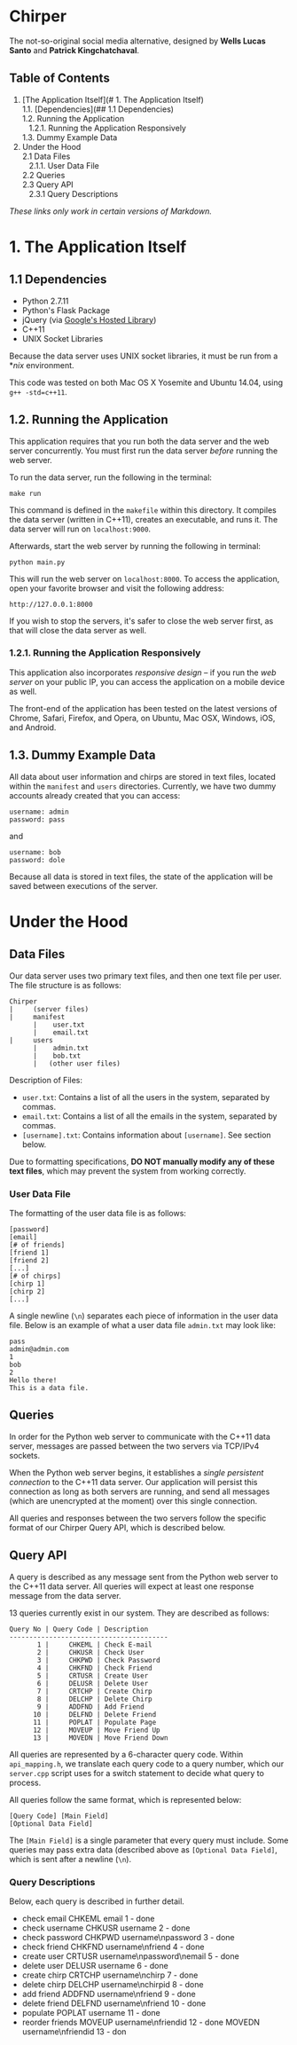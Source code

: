 # Chirper

The not-so-original social media alternative, designed by **Wells Lucas Santo** and **Patrick Kingchatchaval**.

## Table of Contents

1. [The Application Itself](# 1. The Application Itself)<br />
	1.1. [Dependencies](## 1.1 Dependencies)<br />
	1.2. Running the Application<br />
	&nbsp;&nbsp;&nbsp;1.2.1. Running the Application Responsively<br />
	1.3. Dummy Example Data<br />
2. Under the Hood<br />
	2.1 Data Files<br />
	&nbsp;&nbsp;&nbsp;2.1.1. User Data File<br />
	2.2 Queries<br />
	2.3 Query API<br />
	&nbsp;&nbsp;&nbsp;2.3.1 Query Descriptions<br />

*These links only work in certain versions of Markdown.*

# 1. The Application Itself

## 1.1 Dependencies

* Python 2.7.11
* Python's Flask Package
* jQuery (via [Google's Hosted Library](https://developers.google.com/speed/libraries/))
* C++11
* UNIX Socket Libraries

Because the data server uses UNIX socket libraries, it must be run from a **nix* environment.

This code was tested on both Mac OS X Yosemite and Ubuntu 14.04, using `g++ -std=c++11`.

## 1.2. Running the Application

This application requires that you run both the data server and the web server concurrently. You must first run the data server *before* running the web server.

To run the data server, run the following in the terminal:

`make run`

This command is defined in the `makefile` within this directory. It compiles the data server (written in C++11), creates an executable, and runs it. The data server will run on `localhost:9000`.

Afterwards, start the web server by running the following in terminal:

`python main.py`

This will run the web server on `localhost:8000`. To access the application, open your favorite browser and visit the following address:

`http://127.0.0.1:8000`

If you wish to stop the servers, it's safer to close the web server first, as that will close the data server as well.

### 1.2.1. Running the Application Responsively

This application also incorporates *responsive design* &ndash; if you run the *web server* on your public IP, you can access the application on a mobile device as well.

The front-end of the application has been tested on the latest versions of Chrome, Safari, Firefox, and Opera, on Ubuntu, Mac OSX, Windows, iOS, and Android.

## 1.3. Dummy Example Data

All data about user information and chirps are stored in text files, located within the `manifest` and `users` directories. Currently, we have two dummy accounts already created that you can access:

	username: admin
	password: pass

and

	username: bob
	password: dole

Because all data is stored in text files, the state of the application will be saved between executions of the server.

# Under the Hood

## Data Files

Our data server uses two primary text files, and then one text file per user. The file structure is as follows:

	Chirper
	|     (server files)
	|     manifest
	      |    user.txt
	      |    email.txt
	|     users
	      |    admin.txt
	      |    bob.txt
	      |   (other user files)

Description of Files:

- `user.txt`: Contains a list of all the users in the system, separated by commas.
- `email.txt`: Contains a list of all the emails in the system, separated by commas.
- `[username].txt`: Contains information about `[username]`. See section below.

Due to formatting specifications, **DO NOT manually modify any of these text files**, which may prevent the system from working correctly.

### User Data File

The formatting of the user data file is as follows:

	[password]
	[email]
	[# of friends]
	[friend 1]
	[friend 2]
	[...]
	[# of chirps]
	[chirp 1]
	[chirp 2]
	[...]

A single newline (`\n`) separates each piece of information in the user data file. Below is an example of what a user data file `admin.txt` may look like:

	pass
	admin@admin.com
	1
	bob
	2
	Hello there!
	This is a data file.

## Queries

In order for the Python web server to communicate with the C++11 data server, messages are passed between the two servers via TCP/IPv4 sockets.

When the Python web server begins, it establishes a *single persistent connection* to the C++11 data server. Our application will persist this connection as long as both servers are running, and send all messages (which are unencrypted at the moment) over this single connection.

All queries and responses between the two servers follow the specific format of our Chirper Query API, which is described below.

## Query API

A query is described as any message sent from the Python web server to the C++11 data server. All queries will expect at least one response message from the data server.

13 queries currently exist in our system. They are described as follows:

	Query No | Query Code | Description
	----------------------------------------
	       1 |     CHKEML | Check E-mail
	       2 |     CHKUSR | Check User
	       3 |     CHKPWD | Check Password
	       4 |     CHKFND | Check Friend
	       5 |     CRTUSR | Create User
	       6 |     DELUSR | Delete User
	       7 |     CRTCHP | Create Chirp
	       8 |     DELCHP | Delete Chirp
	       9 |     ADDFND | Add Friend
	      10 |     DELFND | Delete Friend
	      11 |     POPLAT | Populate Page
	      12 |     MOVEUP | Move Friend Up
	      13 |     MOVEDN | Move Friend Down

All queries are represented by a 6-character query code. Within `api_mapping.h`, we translate each query code to a query number, which our `server.cpp` script uses for a switch statement to decide what query to process.

All queries follow the same format, which is represented below:

	[Query Code] [Main Field]
	[Optional Data Field]

The `[Main Field]` is a single parameter that every query must include. Some queries may pass extra data (described above as `[Optional Data Field]`, which is sent after a newline (`\n`).

### Query Descriptions

Below, each query is described in further detail.

- check email                           CHKEML  email                           1 - done
- check username                        CHKUSR  username                        2 - done
- check password                        CHKPWD  username\npassword              3 - done
- check friend                          CHKFND  username\nfriend                4 - done
- create user                           CRTUSR  username\npassword\nemail       5 - done
- delete user                           DELUSR  username                        6 - done
- create chirp                          CRTCHP  username\nchirp                 7 - done
- delete chirp                          DELCHP  username\nchirpid               8 - done
- add friend                            ADDFND  username\nfriend                9 - done
- delete friend                         DELFND  username\nfriend                10 - done
- populate                              POPLAT  username                        11 - done
- reorder friends                       MOVEUP  username\nfriendid              12 - done
                                        MOVEDN  username\nfriendid              13 - don
